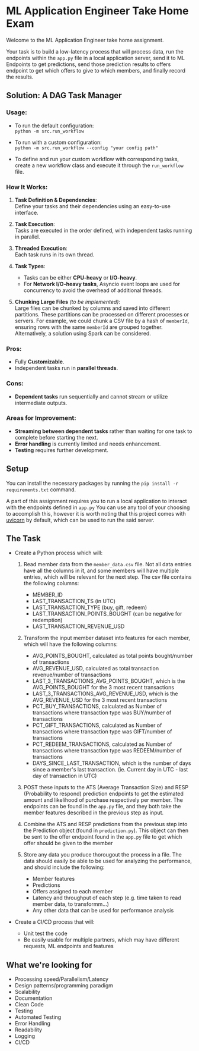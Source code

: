 # ML Application Engineer Take Home Exam
Welcome to the ML Application Engineer take home assignment.

Your task is to build a low-latency process that will process data, run the endpoints within the `app.py` file in a local application server, send it to ML Endpoints to get predictions, send those prediction results to offers endpoint to get which offers to give to which members, and finally record the results. 

## Solution: A DAG Task Manager

### Usage:
- To run the default configuration:  
  `python -m src.run_workflow`
  
- To run with a custom configuration:  
  `python -m src.run_workflow --config "your config path"`
  
- To define and run your custom workflow with corresponding tasks, create a new workflow class and execute it through the `run_workflow` file.

### How It Works:
1. **Task Definition & Dependencies**:  
   Define your tasks and their dependencies using an easy-to-use interface.
   
2. **Task Execution**:  
   Tasks are executed in the order defined, with independent tasks running in parallel.

3. **Threaded Execution**:  
   Each task runs in its own thread.

4. **Task Types**:
   - Tasks can be either **CPU-heavy** or **I/O-heavy**.
   - For **Network I/O-heavy tasks**, Asyncio event loops are used for concurrency to avoid the overhead of additional threads.

5. **Chunking Large Files** *(to be implemented)*:  
   Large files can be chunked by columns and saved into different partitions. These partitions can be processed on different processes or servers. For example, we could chunk a CSV file by a hash of `memberId`, ensuring rows with the same `memberId` are grouped together. Alternatively, a solution using Spark can be considered.

### Pros:
- Fully **Customizable**.
- Independent tasks run in **parallel threads**.

### Cons:
- **Dependent tasks** run sequentially and cannot stream or utilize intermediate outputs.

### Areas for Improvement:
- **Streaming between dependent tasks** rather than waiting for one task to complete before starting the next.
- **Error handling** is currently limited and needs enhancement.
- **Testing** requires further development.



## Setup
You can install the necessary packages by running the `pip install -r requirements.txt` command.

A part of this assignment requires you to run a local application to interact with the endpoints defined in `app.py` You can use any tool of your choosing to accomplish this, however it is worth noting that this project comes with [uvicorn](https://www.uvicorn.org/) by default, which can be used to run the said server.

## The Task
- Create a Python process which will:

    1. Read member data from the `member_data.csv` file. Not all data entries have all the columns in it, and some members will have multiple entries, which will be relevant for the next step. The csv file contains the following columns:
        - MEMBER_ID
        - LAST_TRANSACTION_TS (in UTC)
        - LAST_TRANSACTION_TYPE (buy, gift, redeem)
        - LAST_TRANSACTION_POINTS_BOUGHT (can be negative for redemption)
        - LAST_TRANSACTION_REVENUE_USD

    2. Transform the input member dataset into features for each member, which will have the following columns:

        - AVG_POINTS_BOUGHT, calculated as $\text{total points bought} / \text{number of transactions}$
        - AVG_REVENUE_USD, calculated as $\text{total transaction revenue} / \text{number of transactions}$
        - LAST_3_TRANSACTIONS_AVG_POINTS_BOUGHT, which is the AVG_POINTS_BOUGHT for the 3 most recent transactions
        - LAST_3_TRANSACTIONS_AVG_REVENUE_USD, which is the AVG_REVENUE_USD for the 3 most recent transactions
        - PCT_BUY_TRANSACTIONS, calculated as $\text{Number of transactions where transaction type was BUY} / \text{number of transactions}$
        - PCT_GIFT_TRANSACTIONS, calculated as $\text{Number of transactions where transaction type was GIFT} / \text{number of transactions}$
        - PCT_REDEEM_TRANSACTIONS, calculated as $\text{Number of transactions where transaction type was REDEEM} / \text{number of transactions}$
        - DAYS_SINCE_LAST_TRANSACTION, which is the number of days since a member's last transaction. (ie. Current day in UTC - last day of transaction in UTC)

    3. POST these inputs to the ATS (Average Transaction Size) and RESP (Probability to respond) prediction endpoints to get the estimated amount and likelihood of purchase respectively per member. The endpoints can be found in the `app.py` file, and they both take the member features described in the previous step as input.
    4. Combine the ATS and RESP predictions from the previous step into the Prediction object (found in `prediction.py`). This object can then be sent to the offer endpoint found in the `app.py` file to get which offer should be given to the member
    5. Store any data you produce thorougout the process in a file. The data should easily be able to be used for analyzing the performance, and should include the following:
        - Member features
        - Predictions
        - Offers assigned to each member
        - Latency and throughput of each step (e.g. time taken to read member data, to transformm...)
        - Any other data that can be used for performance analysis

- Create a CI/CD process that will:
  - Unit test the code
  - Be easily usable for multiple partners, which may have different requests, ML endpoints and features
## What we're looking for
- Processing speed/Parallelism/Latency
- Design patterns/programming paradigm
- Scalability
- Documentation
- Clean Code
- Testing
- Automated Testing
- Error Handling
- Readability
- Logging
- CI/CD
